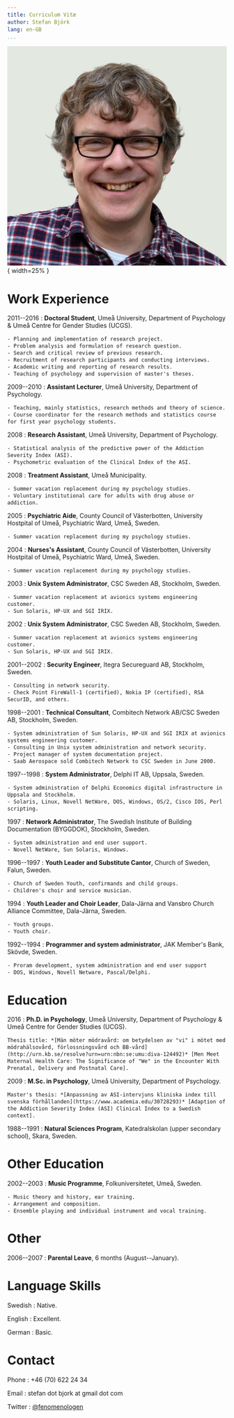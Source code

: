 ```yaml
---
title: Curriculum Vitæ
author: Stefan Björk
lang: en-GB
...
```


![](images/photo.jpg){ width=25% }

# Work Experience

2011--2016
:   **Doctoral Student**, Umeå University, Department of Psychology & Umeå Centre for Gender Studies (UCGS).

    - Planning and implementation of research project.
    - Problem analysis and formulation of research question.
    - Search and critical review of previous research.
    - Recruitment of research participants and conducting interviews.
    - Academic writing and reporting of research results.
    - Teaching of psychology and supervision of master's theses.

2009--2010
:   **Assistant Lecturer**, Umeå University, Department of Psychology.

    - Teaching, mainly statistics, research methods and theory of science.
    - Course coordinator for the research methods and statistics course for first year psychology students.

2008
:   **Research Assistant**, Umeå University, Department of Psychology.

    - Statistical analysis of the predictive power of the Addiction Severity Index (ASI).
    - Psychometric evaluation of the Clinical Index of the ASI.

2008
:   **Treatment Assistant**, Umeå Municipality.

    - Summer vacation replacement during my psychology studies.
    - Voluntary institutional care for adults with drug abuse or addiction.

2005
:   **Psychiatric Aide**, County Council of Västerbotten, University Hostpital of Umeå, Psychiatric Ward, Umeå, Sweden.

    - Summer vacation replacement during my psychology studies.

2004
:   **Nurses's Assistant**, County Council of Västerbotten, University Hostpital of Umeå, Psychiatric Ward, Umeå, Sweden.

    - Summer vacation replacement during my psychology studies.

2003
:   **Unix System Administrator**, CSC Sweden AB, Stockholm, Sweden.

    - Summer vacation replacement at avionics systems engineering customer.
    - Sun Solaris, HP-UX and SGI IRIX.

2002
:   **Unix System Administrator**, CSC Sweden AB, Stockholm, Sweden.

    - Summer vacation replacement at avionics systems engineering customer.
    - Sun Solaris, HP-UX and SGI IRIX.

2001--2002
:   **Security Engineer**, Itegra Secureguard AB, Stockholm, Sweden.

    - Consulting in network security.
    - Check Point FireWall-1 (certified), Nokia IP (certified), RSA SecurID, and others.

1998--2001
:   **Technical Consultant**, Combitech Network AB/CSC Sweden AB, Stockholm, Sweden.

    - System administration of Sun Solaris, HP-UX and SGI IRIX at avionics systems engineering customer.
    - Consulting in Unix system administration and network security.
    - Project manager of system documentation project.
    - Saab Aerospace sold Combitech Network to CSC Sweden in June 2000.

1997--1998
:   **System Administrator**, Delphi IT AB, Uppsala, Sweden.

    - System administration of Delphi Economics digital infrastructure in Uppsala and Stockholm.
    - Solaris, Linux, Novell NetWare, DOS, Windows, OS/2, Cisco IOS, Perl scripting.

1997
:   **Network Administrator**, The Swedish Institute of Building Documentation (BYGGDOK), Stockholm, Sweden.

    - System administration and end user support.
    - Novell NetWare, Sun Solaris, Windows.

1996--1997
:   **Youth Leader and Substitute Cantor**, Church of Sweden, Falun, Sweden.

    - Church of Sweden Youth, confirmands and child groups.
    - Children's choir and service musician.

1994
:   **Youth Leader and Choir Leader**, Dala-Järna and Vansbro Church Alliance Committee, Dala-Järna, Sweden.

    - Youth groups.
    - Youth choir.

1992--1994
:   **Programmer and system administrator**, JAK Member's Bank, Skövde, Sweden.

    - Proram development, system administration and end user support
    - DOS, Windows, Novell Netware, Pascal/Delphi.

# Education

2016
:   **Ph.D. in Psychology**, Umeå University, Department of Psychology & Umeå Centre for Gender Studies (UCGS).

    Thesis title: *[Män möter mödravård: om betydelsen av "vi" i mötet med mödrahälsovård, förlossningsvård och BB-vård](http://urn.kb.se/resolve?urn=urn:nbn:se:umu:diva-124492)* [Men Meet Maternal Health Care: The Significance of "We" in the Encounter With Prenatal, Delivery and Postnatal Care].

2009
:   **M.Sc. in Psychology**, Umeå University, Department of Psychology.

    Master's thesis: *[Anpassning av ASI-intervjuns kliniska index till svenska förhållanden](https://www.academia.edu/30728293)* [Adaption of the Addiction Severity Index (ASI) Clinical Index to a Swedish context].

1988--1991
:   **Natural Sciences Program**, Katedralskolan (upper secondary school), Skara, Sweden.

# Other Education

2002--2003
:   **Music Programme**, Folkuniversitetet, Umeå, Sweden.

    - Music theory and history, ear training.
    - Arrangement and composition.
    - Ensemble playing and individual instrument and vocal training.

# Other

2006--2007
:   **Parental Leave**, 6 months (August--January).

# Language Skills

Swedish
:   Native.

English
:   Excellent.

German
:   Basic.

# Contact

Phone
:   +46 (70) 622 24 34

Email
:   stefan dot bjork at gmail dot com

Twitter
:   [\@fenomenologen](https://twitter.com/fenomenologen)

